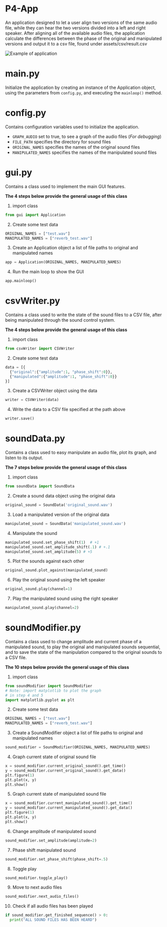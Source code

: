 # P4-App
An application designed to let a user align two versions 
of the same audio file, while they can hear the two versions 
divided into a left and right speaker. After aligning all of
the available audio files, the application calculate the
differences between the phase of the original and manipulated
versions and output it to a csv file, 
found under assets/csv/result.csv   

![Example of application](https://github.com/niiicolai/P4-App/blob/main/assets/images/ExampleImage.JPG?raw=true)

# main.py
Initialize the application by creating an instance of the Application object,
using the parameters from `config.py`, and executing the `mainloop()` method.

# config.py
Contains configuration variables used to initialize the application. 

* `GRAPH_AUDIO` set to true, to see a graph of the audio files (*For debugging*)
* `FILE_PATH` specifies the directory for sound files
* `ORIGINAL_NAMES` specifies the names of the original sound files
* `MANIPULATED_NAMES` specifies the names of the manipulated sound files

# gui.py
Contains a class used to implement the main GUI features.

**The 4 steps below provide the general usage of this class**

1. import class
```python
from gui import Application
```

2. Create some test data
```python
ORIGINAL_NAMES = ["test.wav"]
MANIPULATED_NAMES = ["reverb_test.wav"]
```

3. Create an Application object a list of file paths to original and manipulated names
```python
app = Application(ORIGINAL_NAMES, MANIPULATED_NAMES)
```

4. Run the main loop to show the GUI
```python
app.mainloop()
```

# csvWriter.py
Contains a class used to write the state of the sound files to a
CSV file, after being manipulated through the sound control system.

**The 4 steps below provide the general usage of this class**

1. import class
```python
from csvWriter import CSVWriter
```

2. Create some test data
```python
data = [{
  {"original":{"amplitude":1, "phase_shift":0}},
  {"manipulated":{"amplitude":1, "phase_shift":0}}
}]
```

3. Create a CSVWriter object using the data
```python
writer = CSVWriter(data)
```

4. Write the data to a CSV file specified at the path above
```python
writer.save()
```

# soundData.py
Contains a class used to easy manipulate an audio file,
plot its graph, and listen to its output.

**The 7 steps below provide the general usage of this class**

1. import class
```python
from soundData import SoundData
```

2. Create a sound data object using the original data
```python
original_sound = SoundData('original_sound.wav')
```

3. Load a manipulated version of the original data
```python
manipulated_sound = SoundData('manipulated_sound.wav')
```

4. Manipulate the sound
```python
manipulated_sound.set_phase_shift(1)  # +1
manipulated_sound.set_amplitude_shift(.1) # +.1
manipulated_sound.set_amplitude(5) # +5
```

5. Plot the sounds against each other
```python
original_sound.plot_against(manipulated_sound)
```

6. Play the original sound using the left speaker
```python
original_sound.play(channel=1)
```

7. Play the manipulated sound using the right speaker
```python
manipulated_sound.play(channel=2)
```

# soundModifier.py
Contains a class used to change amplitude and current phase of
a manipulated sound, to play the original and manipulated
sounds sequential, and to save the state of the manipulation
compared to the original sounds to a CSV file.

**The 10 steps below provide the general usage of this class**

1. import class
```python
from soundModifier import SoundModifier
# Note: import matplotlib to plot the graph
# in step 4 and 5
import matplotlib.pyplot as plt
```

2. Create some test data
```python
ORIGINAL_NAMES = ["test.wav"]
MANIPULATED_NAMES = ["reverb_test.wav"]
```

3. Create a SoundModifier object a list of file paths to original and manipulated names
```python
sound_modifier = SoundModifier(ORIGINAL_NAMES, MANIPULATED_NAMES)
```

4. Graph current state of original sound file
```python
x = sound_modifier.current_original_sound().get_time()
y = sound_modifier.current_original_sound().get_data()
plt.figure(1)
plt.plot(x, y)
plt.show()
```

5. Graph current state of manipulated sound file
```python
x = sound_modifier.current_manipulated_sound().get_time()
y = sound_modifier.current_manipulated_sound().get_data()
plt.figure(1)
plt.plot(x, y)
plt.show()
```

6. Change amplitude of manipulated sound
```python
sound_modifier.set_amplitude(amplitude=2)
```

7. Phase shift manipulated sound
```python
sound_modifier.set_phase_shift(phase_shift=.5)
```

8. Toggle play
```python
sound_modifier.toggle_play()
```

9. Move to next audio files
```python
sound_modifier.next_audio_files()
```

10. Check if all audio files has been played
```python
if sound_modifier.get_finished_sequence() > 0:
  print("ALL SOUND FILES HAS BEEN HEARD")
```
